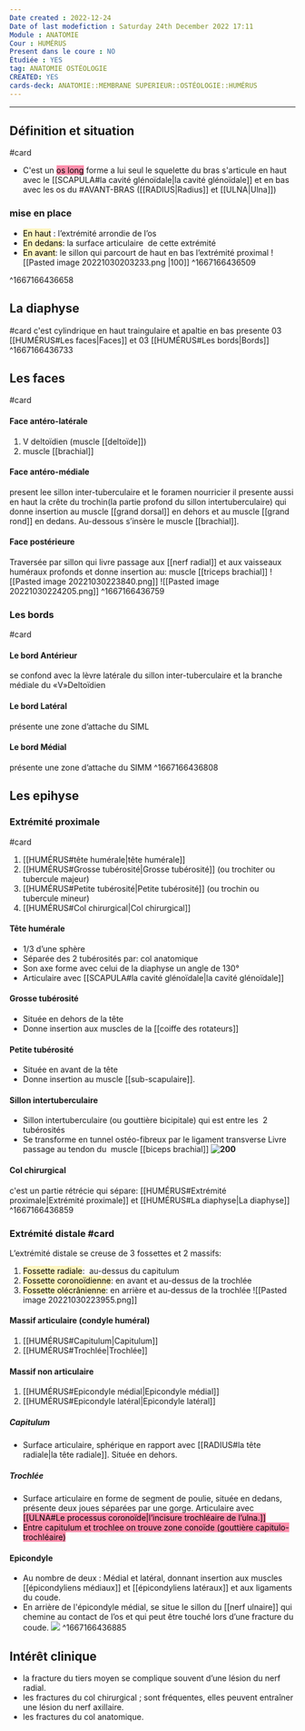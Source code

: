 ```yaml
---
Date created : 2022-12-24
Date of last modefiction : Saturday 24th December 2022 17:11
Module : ANATOMIE
Cour : HUMÉRUS
Present dans le coure : NO
Étudiée : YES
tag: ANATOMIE OSTÉOLOGIE
CREATED: YES
cards-deck: ANATOMIE::MEMBRANE SUPERIEUR::OSTÉOLOGIE::HUMÉRUS
---
```


----
## Définition et situation 
#card
- C'est un <mark style="background: #FF5582A6;">os long</mark> forme a lui seul le squelette du bras s'articule en haut avec le [[SCAPULA#la cavité glénoïdale|la cavité glénoïdale]] et en bas avec les os du #AVANT-BRAS  ([[RADIUS|Radius]] et [[ULNA|Ulna]])
### mise en place 
- <mark style="background: #FFF3A3A6;">En haut</mark> : l’extrémité arrondie de l’os
- <mark style="background: #FFF3A3A6;">En dedans</mark>: la surface articulaire  de cette extrémité
- <mark style="background: #FFF3A3A6;">En avant</mark>: le sillon qui parcourt de haut en bas l’extrémité proximal
![[Pasted image 20221030203233.png |100]]
^1667166436509

^1667166436658

## La diaphyse 
#card
c'est cylindrique en haut traingulaire et apaltie en bas presente 03 [[HUMÉRUS#Les faces|Faces]] et 03 [[HUMÉRUS#Les bords|Bords]] 
^1667166436733

## Les faces 
#card 
#### Face antéro-latérale 
1. V deltoïdien (muscle [[deltoïde]])
2. muscle [[brachial]]
#### Face antéro-médiale 
present lee sillon inter-tuberculaire et le foramen nourricier il presente aussi en haut la crête du trochin(la partie profond du sillon intertuberculaire) qui donne insertion au muscle [[grand dorsal]] en dehors et au muscle [[grand rond]] en dedans. Au-dessous s’insère le muscle [[brachial]].
#### Face postérieure 
Traversée par sillon qui livre passage aux [[nerf radial]] et aux vaisseaux huméraux profonds et donne insertion au: muscle [[triceps brachial]]
![[Pasted image 20221030223840.png]]
![[Pasted image 20221030224205.png]]
^1667166436759


### Les bords 
#card
#### Le bord Antérieur 
se confond avec la lèvre latérale du sillon inter-tuberculaire et la branche médiale du «V»Deltoïdien
#### Le bord Latéral 
présente une zone d’attache du SIML
#### Le bord Médial 
présente une zone d’attache du SIMM
^1667166436808

## Les epihyse 
### Extrémité proximale 
#card
1. [[HUMÉRUS#tête humérale|tête humérale]]
2. [[HUMÉRUS#Grosse tubérosité|Grosse tubérosité]] (ou trochiter ou tubercule majeur)
3. [[HUMÉRUS#Petite tubérosité|Petite tubérosité]] (ou trochin ou tubercule mineur)
4. [[HUMÉRUS#Col chirurgical|Col chirurgical]]
#### Tête humérale 
- 1/3 d’une sphère
- Séparée des 2 tubérosités par: col anatomique
- Son axe forme avec celui de la diaphyse un angle de 130°
- Articulaire avec [[SCAPULA#la cavité glénoïdale|la cavité glénoïdale]]
#### Grosse tubérosité 
-   Située en dehors de la tête
-   Donne insertion aux muscles de la [[coiffe des rotateurs]]
#### Petite tubérosité 
-   Située en avant de la tête
-   Donne insertion au muscle [[sub-scapulaire]].
#### Sillon intertuberculaire
- Sillon intertuberculaire (ou gouttière bicipitale) qui est entre les  2 tubérosités
- Se transforme en tunnel ostéo-fibreux par le ligament transverse Livre passage au tendon du  muscle [[biceps brachial]] 
**![200](https://lh3.googleusercontent.com/-MtJuHvRW8wn6JARX6Os-IkMxZ8zo9k8zLqOjhuhRWY0W4gIK50S9jFbc1ZdNRcd2JQDkjBces_NMvhmqKn7tftk0vAUKPUJ9IV16KzPEcu4d_LZrQ3oCN0i4G4FN6P9nUfmVxFHxwlm525bo26VYXrWUyol1RR_b8jUFv4z4ft0FTo5W5u4g4c925sFd4s81A)**
#### Col chirurgical
c'est un partie rétrécie qui sépare: [[HUMÉRUS#Extrémité proximale|Extrémité proximale]] et [[HUMÉRUS#La diaphyse|La diaphyse]]
^1667166436859

### Extrémité distale #card
L’extrémité distale se creuse de 3 fossettes et 2 massifs:
1. <mark style="background: #FFF3A3A6;">Fossette radiale</mark>:  au-dessus du capitulum
2. <mark style="background: #FFF3A3A6;">Fossette coronoïdienne</mark>: en avant et au-dessus de la trochlée
3. <mark style="background: #FFF3A3A6;">Fossette olécrânienne</mark>: en arrière et au-dessus de la trochlée
![[Pasted image 20221030223955.png]]
#### Massif articulaire (condyle huméral)
1. [[HUMÉRUS#Capitulum|Capitulum]]
2. [[HUMÉRUS#Trochlée|Trochlée]]
#### Massif non articulaire
1. [[HUMÉRUS#Epicondyle médial|Epicondyle médial]]
2. [[HUMÉRUS#Epicondyle latéral|Epicondyle latéral]]
##### Capitulum 
- Surface articulaire, sphérique en rapport avec [[RADIUS#la tête radiale|la tête radiale]]. Située en dehors. 
##### Trochlée
- Surface articulaire en forme de segment de poulie, située en dedans, présente deux joues séparées par une gorge. Articulaire avec <mark style="background: #FF5582A6;">[[ULNA#Le processus coronoïde|l’incisure trochléaire de l’ulna.]]</mark> 
- <mark style="background: #FF5582A6;">Entre capitulum et trochlee on trouve zone conoïde (gouttière capitulo-trochléaire)</mark> 
#### Epicondyle
- Au nombre de deux : Médial et latéral, donnant insertion aux muscles [[épicondyliens médiaux]] et [[épicondyliens latéraux]] et aux ligaments du coude. 
- En arrière de l'épicondyle médial, se situe le sillon du [[nerf ulnaire]] qui chemine au contact de l’os et qui peut être touché lors d’une fracture du coude.
**![](https://lh6.googleusercontent.com/yrPEPl4ghV70m_B_nIK6d8ZQbvBmzfymmy4LeOA_Wfo27ZpMKUTkOzRZ3tME1xMhizGsWyTbiSi_D6SANE9rtjZMHdQDTrNA3numf8KktENdT2wd6XJzSGgGntawRtHqp51Ik3E81njrUuJv3bhQtfj0tPuNYVuef8dmVzpE6eAwgykczBhQ9Aqec8WZPanP6A)**
^1667166436885

## Intérêt clinique
- la fracture du tiers moyen se complique souvent d’une lésion du nerf radial.
- les fractures du col chirurgical ; sont fréquentes, elles peuvent entraîner une lésion du nerf axillaire.
- les fractures du col anatomique.

